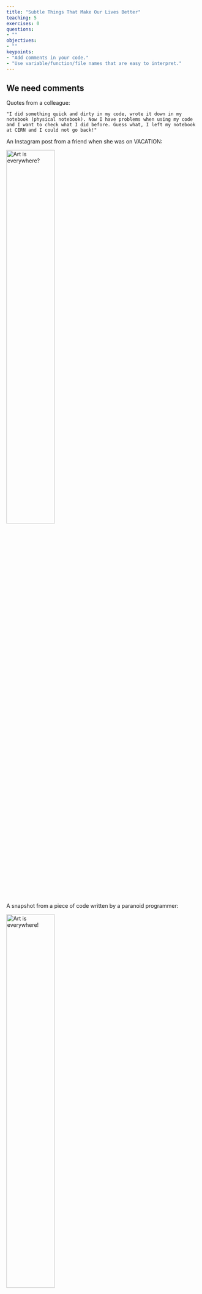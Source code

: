 ```yaml
---
title: "Subtle Things That Make Our Lives Better"
teaching: 5
exercises: 0
questions:
- ""
objectives:
- ""
keypoints:
- "Add comments in your code."
- "Use variable/function/file names that are easy to interpret."
---
```


## We need comments

Quotes from a colleague:

~~~
"I did something quick and dirty in my code, wrote it down in my notebook (physical notebook). Now I have problems when using my code and I want to check what I did before. Guess what, I left my notebook at CERN and I could not go back!"
~~~


An Instagram post from a friend when she was on VACATION:

<img src="{{ page.root }}/fig/ArtOne.jpg" alt="Art is everywhere?" width="50%" />

A snapshot from a piece of code written by a paranoid programmer:

<img src="{{ page.root }}/fig/Paranoid.png" alt="Art is everywhere!" width="50%" />

We should add comments where we are not sure whether what we are doing is correct (FIXME) or at places to conclude a loop/block. Also if we think we might be the only person on this planet writing such a block of code, we should probably add some comments. 

## Use easy to understand variable/file names

It is quite desperate to look for a variable named as "m" and figure out what it is doing. Unless it is an index or a counter or something similar.

We physicists like acronyms, they can be funny but we should make sure they are understandable when using them in our code.

Follow a certain naming convention can help a lot.   

{% include links.md %}

